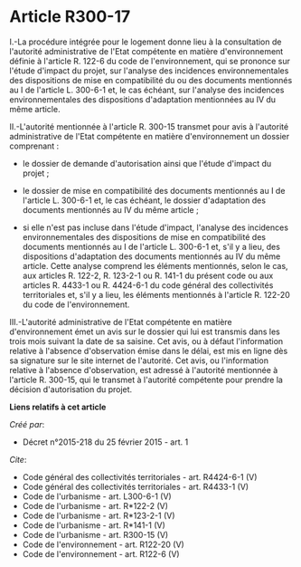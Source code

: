 # Article R300-17

I.-La procédure intégrée pour le logement donne lieu à la consultation de l'autorité administrative de l'Etat compétente en
matière d'environnement définie à l'article R. 122-6 du code de l'environnement, qui se prononce sur l'étude d'impact du
projet, sur l'analyse des incidences environnementales des dispositions de mise en compatibilité du ou des documents
mentionnés au I de l'article L. 300-6-1 et, le cas échéant, sur l'analyse des incidences environnementales des dispositions
d'adaptation mentionnées au IV du même article. 

II.-L'autorité mentionnée à l'article R. 300-15 transmet pour avis à l'autorité administrative de l'Etat compétente en
matière d'environnement un dossier comprenant :

- le dossier de demande d'autorisation ainsi que l'étude d'impact du projet ;

- le dossier de mise en compatibilité des documents mentionnés au I de l'article L. 300-6-1 et, le cas échéant, le dossier
d'adaptation des documents mentionnés au IV du même article ;

- si elle n'est pas incluse dans l'étude d'impact, l'analyse des incidences environnementales des dispositions de mise en
compatibilité des documents mentionnés au I de l'article L. 300-6-1 et, s'il y a lieu, des dispositions d'adaptation des
documents mentionnés au IV du même article. Cette analyse comprend les éléments mentionnés, selon le cas, aux articles R.
122-2, R. 123-2-1 ou R. 141-1 du présent code ou aux articles R. 4433-1 ou R. 4424-6-1 du code général des collectivités
territoriales et, s'il y a lieu, les éléments mentionnés à l'article R. 122-20 du code de l'environnement. 

III.-L'autorité administrative de l'Etat compétente en matière d'environnement émet un avis sur le dossier qui lui est
transmis dans les trois mois suivant la date de sa saisine. Cet avis, ou à défaut l'information relative à l'absence
d'observation émise dans le délai, est mis en ligne dès sa signature sur le site internet de l'autorité. Cet avis, ou
l'information relative à l'absence d'observation, est adressé à l'autorité mentionnée à l'article R. 300-15, qui le transmet
à l'autorité compétente pour prendre la décision d'autorisation du projet.

**Liens relatifs à cet article**

_Créé par_:

  - Décret n°2015-218 du 25 février 2015 - art. 1

_Cite_:

  - Code général des collectivités territoriales - art. R4424-6-1 (V)
  - Code général des collectivités territoriales - art. R4433-1 (V)
  - Code de l'urbanisme - art. L300-6-1 (V)
  - Code de l'urbanisme - art. R*122-2 (V)
  - Code de l'urbanisme - art. R*123-2-1 (V)
  - Code de l'urbanisme - art. R*141-1 (V)
  - Code de l'urbanisme - art. R300-15 (V)
  - Code de l'environnement - art. R122-20 (V)
  - Code de l'environnement - art. R122-6 (V)
